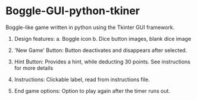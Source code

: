 # Boggle-GUI-python-tkiner
Boggle-like game written in python using the Tkinter GUI framework. 

1. Design features:
    a. Boggle icon
    b. Dice button images, blank dice image

2. 'New Game' Button:
    Button deactivates and disappears after selected.

3. Hint Button:
    Provides a hint, while deducting 30 points. See instructions for more details

4. Instructions:
    Clickable label, read from instructions file.

5. End game options:
    Option to play again after the timer runs out.
